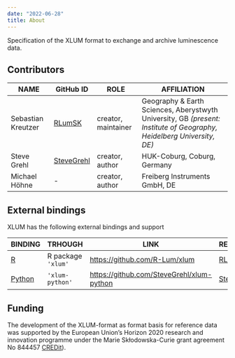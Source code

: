 ```yaml
---
date: "2022-06-28"
title: About
---
```


Specification of the XLUM format to exchange and archive luminescence data.

## Contributors  

| NAME      | GitHub ID   |  ROLE  |   AFFILIATION    
|-----------|-------------|--------|-------------------|
Sebastian Kreutzer | [RLumSK](https://github.com/RLumSK) | creator, maintainer | Geography & Earth Sciences, Aberystwyth University, GB *(present: Institute of Geography, Heidelberg University, DE)*
Steve Grehl | [SteveGrehl](https://github.com/SteveGrehl) | creator, author | HUK-Coburg, Coburg, Germany
Michael Höhne | - | creator, author | Freiberg Instruments GmbH, DE 

## External bindings

XLUM has the following external bindings and support

| BINDING   | TRHOUGH | LINK    |RESPONSIBLE
| ----------|---------| --------|------------
[R](https://www.r-project.org) | R package `'xlum'` |https://github.com/R-Lum/xlum | [RLumSK](https://github.com/RLumSK)
[Python](https://www.python.org) | `'xlum-python'` | https://github.com/SteveGrehl/xlum-python | [SteveGrehl](https://github.com/SteveGrehl)

## Funding

The development of the XLUM-format as format basis for reference data
was supported by the European Union’s Horizon 2020 research and innovation programme under the Marie Skłodowska-Curie grant agreement No 844457 [CREDit](https://cordis.europa.eu/project/id/844457)).
 
